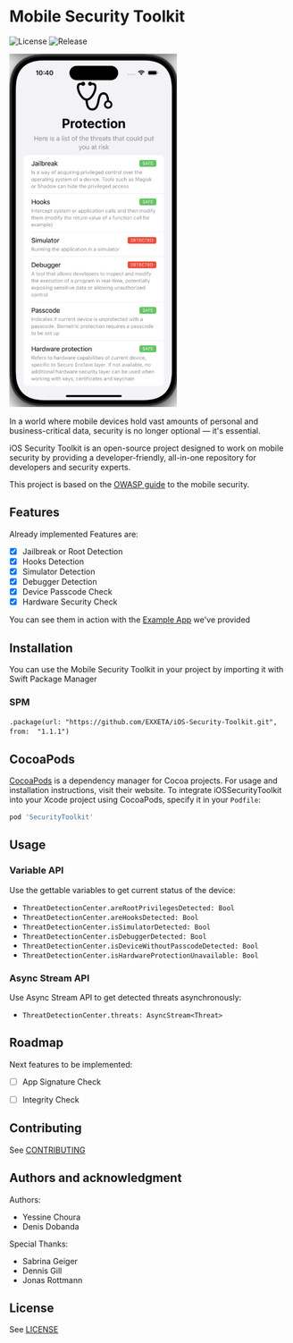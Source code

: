 # Mobile Security Toolkit

![License](https://img.shields.io/github/license/EXXETA/Android-Security-Toolkit.svg?style=flat-square)
![Release](https://img.shields.io/github/release/EXXETA/Android-Security-Toolkit.svg?style=flat-square)

<img src="./docs/1.png" width=300  alt="screenshot"/>

In a world where mobile devices hold vast amounts of personal and 
business-critical data, security is no longer optional — it's essential.

iOS Security Toolkit is an open-source project designed to work on mobile security by 
providing a developer-friendly, all-in-one repository for developers and 
security experts.

This project is based on the [OWASP guide](https://github.com/MobSF/owasp-mstg/blob/master/Document/0x06j-Testing-Resiliency-Against-Reverse-Engineering.md)
to the mobile security.

## Features

Already implemented Features are:
- [x] Jailbreak or Root Detection
- [x] Hooks Detection
- [x] Simulator Detection
- [x] Debugger Detection
- [x] Device Passcode Check
- [x] Hardware Security Check

You can see them in action with the [Example App](./SecurityToolkitExample) we've provided

## Installation

You can use the Mobile Security Toolkit in your project by importing it with 
Swift Package Manager

### SPM

`.package(url: "https://github.com/EXXETA/iOS-Security-Toolkit.git", from: 
"1.1.1")`

## CocoaPods

[CocoaPods](https://cocoapods.org) is a dependency manager for Cocoa projects. For usage and installation instructions, visit their website. To integrate iOSSecurityToolkit into your Xcode project using CocoaPods, specify it in your `Podfile`:

```ruby
pod 'SecurityToolkit'
```

## Usage

### Variable API

Use the gettable variables to get current status of the device:

- `ThreatDetectionCenter.areRootPrivilegesDetected: Bool`
- `ThreatDetectionCenter.areHooksDetected: Bool`
- `ThreatDetectionCenter.isSimulatorDetected: Bool`
- `ThreatDetectionCenter.isDebuggerDetected: Bool`
- `ThreatDetectionCenter.isDeviceWithoutPasscodeDetected: Bool`
- `ThreatDetectionCenter.isHardwareProtectionUnavailable: Bool`

### Async Stream API

Use Async Stream API to get detected threats asynchronously:

- `ThreatDetectionCenter.threats: AsyncStream<Threat>`

## Roadmap

Next features to be implemented:
- [ ] App Signature Check
- [ ] Integrity Check


## Contributing

See [CONTRIBUTING](./CONTRIBUTING.md)

## Authors and acknowledgment

Authors:
- Yessine Choura
- Denis Dobanda

Special Thanks:
- Sabrina Geiger
- Dennis Gill
- Jonas Rottmann

## License

See [LICENSE](./LICENSE.md)
